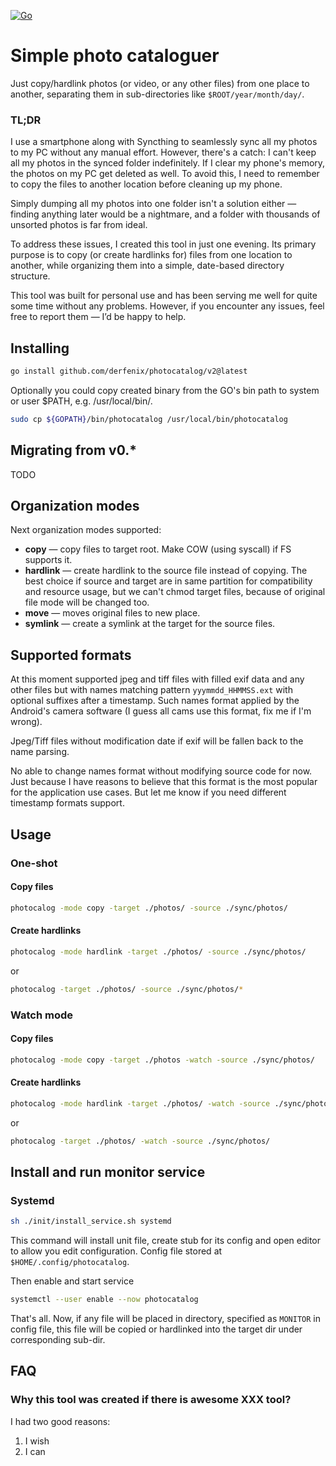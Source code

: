 [![Go](https://github.com/derfenix/photocatalog/actions/workflows/go.yml/badge.svg)](https://github.com/derfenix/photocatalog/actions/workflows/go.yml)

# Simple photo cataloguer

Just copy/hardlink photos (or video, or any other files) from one place to
another, separating them in sub-directories like `$ROOT/year/month/day/`.

### TL;DR 

I use a smartphone along with Syncthing to seamlessly sync all my photos to my PC without any manual effort. However, there's a catch: I can't keep all my photos in the synced folder indefinitely. If I clear my phone's memory, the photos on my PC get deleted as well. To avoid this, I need to remember to copy the files to another location before cleaning up my phone.

Simply dumping all my photos into one folder isn't a solution either — finding anything later would be a nightmare, and a folder with thousands of unsorted photos is far from ideal.

To address these issues, I created this tool in just one evening. Its primary purpose is to copy (or create hardlinks for) files from one location to another, while organizing them into a simple, date-based directory structure.

This tool was built for personal use and has been serving me well for quite some time without any problems. However, if you encounter any issues, feel free to report them — I’d be happy to help.

## Installing
```bash
go install github.com/derfenix/photocatalog/v2@latest
```
Optionally you could copy created binary from the GO's bin path to 
system or user $PATH, e.g. /usr/local/bin/.
```bash
sudo cp ${GOPATH}/bin/photocatalog /usr/local/bin/photocatalog
```

## Migrating from v0.*

TODO 

## Organization modes

Next organization modes supported:
    
- **copy** — copy files to target root. Make COW (using syscall) if FS supports it.
- **hardlink** — create hardlink to the source file instead of copying. 
The best choice if source and target are in same partition for compatibility
and resource usage, but we can't chmod target files, because of original file mode will 
be changed too. 
- **move** — moves original files to new place.
- **symlink** — create a symlink at the target for the source files. 

## Supported formats
At this moment supported jpeg and tiff files with filled exif data and any other 
files but with names matching pattern `yyymmdd_HHMMSS.ext` with optional suffixes after a timestamp.
Such names format applied by the Android's camera software (I guess all cams 
use this format, fix me if I'm wrong). 

Jpeg/Tiff files without modification date if exif will be fallen back to the name parsing.

No able to change names format without modifying source code for now. Just because 
I have reasons to believe that this format is the most popular for the application use cases.
But let me know if you need different timestamp formats support.

## Usage
### One-shot 
#### Copy files
```bash
photocalog -mode copy -target ./photos/ -source ./sync/photos/
```

#### Create hardlinks
```bash
photocalog -mode hardlink -target ./photos/ -source ./sync/photos/
```
or 
```bash
photocalog -target ./photos/ -source ./sync/photos/*
```

### Watch mode
#### Copy files
```bash
photocalog -mode copy -target ./photos -watch -source ./sync/photos/
```

#### Create hardlinks
```bash
photocalog -mode hardlink -target ./photos/ -watch -source ./sync/photos/
```
or 
```bash
photocalog -target ./photos/ -watch -source ./sync/photos/
```

## Install and run monitor service

### Systemd
```bash
sh ./init/install_service.sh systemd
```
This command will install unit file, create stub for its config and open
editor to allow you edit configuration. Config file stored at 
`$HOME/.config/photocatalog`.

Then enable and start service
```bash
systemctl --user enable --now photocatalog
```
That's all. Now, if any file will be placed in directory, specified as `MONITOR`
in config file, this file will be copied or hardlinked into the target dir
under corresponding sub-dir. 

## FAQ

### Why this tool was created if there is awesome XXX tool?
I had two good reasons:
1. I wish
2. I can

